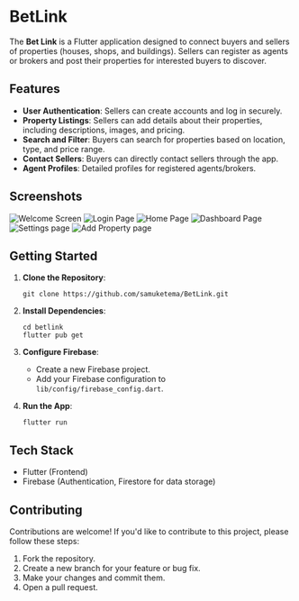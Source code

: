 
# BetLink

The **Bet Link** is a Flutter application designed to connect buyers and sellers of properties (houses, shops, and buildings). Sellers can register as agents or brokers and post their properties for interested buyers to discover.

## Features

- **User Authentication**: Sellers can create accounts and log in securely.
- **Property Listings**: Sellers can add details about their properties, including descriptions, images, and pricing.
- **Search and Filter**: Buyers can search for properties based on location, type, and price range.
- **Contact Sellers**: Buyers can directly contact sellers through the app.
- **Agent Profiles**: Detailed profiles for registered agents/brokers.

## Screenshots

![Welcome Screen](screenshots/photo1.jpg)
![Login Page](screenshots/photo2.jpg)
![Home Page](screenshots/photo3.jpg)
![Dashboard Page](screenshots/photo4.jpg)
![Settings page](screenshots/photo5.jpg)
![Add Property page](screenshots/photo.jpg)

## Getting Started

1. **Clone the Repository**:
   ```
   git clone https://github.com/samuketema/BetLink.git
   ```

2. **Install Dependencies**:
   ```
   cd betlink
   flutter pub get
   ```

3. **Configure Firebase**:
   - Create a new Firebase project.
   - Add your Firebase configuration to `lib/config/firebase_config.dart`.

4. **Run the App**:
   ```
   flutter run
   ```

## Tech Stack

- Flutter (Frontend)
- Firebase (Authentication, Firestore for data storage)

## Contributing

Contributions are welcome! If you'd like to contribute to this project, please follow these steps:

1. Fork the repository.
2. Create a new branch for your feature or bug fix.
3. Make your changes and commit them.
4. Open a pull request.

